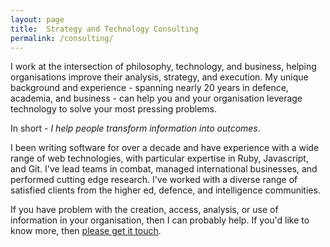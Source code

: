 ```yaml
---
layout: page
title:  Strategy and Technology Consulting
permalink: /consulting/
---
```


I work at the intersection of philosophy, technology, and business, helping organisations improve their analysis, strategy, and execution.  My unique background and experience - spanning nearly 20 years in defence, academia, and business - can help you and your organisation leverage technology to solve your most pressing problems. 

In short - _I help people transform information into outcomes_.

I been writing software for over a decade and have experience with a wide range of web technologies, with particular expertise in Ruby, Javascript, and Git.  I've lead teams in combat, managed international businesses, and performed cutting edge research.  I've worked with a diverse range of satisfied clients from the higher ed, defence, and intelligence communities.  

If you have problem with the creation, access, analysis, or use of information in your organisation, then I can probably help.  If you'd like to know more, then [please get it touch](mailto:dave@kinkead.com.au).


<!---
Here's how I might be able to help you:


## Rapid Prototyping

You have an idea for a new web application, you've tested the waters, and you might just be onto a winner.  But there's just one problem - you need someone to build it.

The biggest risk with all new technical endeavours is failing to find product-market fit.  The challenge is rarely technical.  Rather, it's a problem of knowledge - at this stage, knowing what to build is more important than knowing how to build it.

Requirements will be vague.  Initial ideas will be off the mark.  Real value will only reveal itself after some wrong turns.   Projects like this require a particular type of application development - agile, focused, and flexible.   New products are littered with unknown unknowns that can only be discovered through trial and error - but a good development strategy can help you avoid many potential product killers.

 By helping you analyse and articulate your vision, I can structure your new application into a series of weekly deliverables that minimise your risk and maximise your time-to-market.  I can't turn your new application into the next Google or Facebook but I can optimise it for success given the constraints of your budget.


## Streamlining Operations

You are storing business information in Excel.  You are emailing, or even worse mailing, forms between teams.  You have computer systems that can't communicate with each other.  You have silos of information that your people need but can't access.

## Enhancing Human Capital

-->